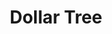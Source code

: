 ---
title: "Dollar Tree"
url: /north-miami-beach/dollar-tree-northeast-163rd-street/
shop: variety store
---